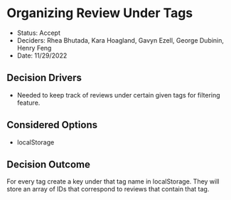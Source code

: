 # Organizing Review Under Tags

-   Status: Accept
-   Deciders: Rhea Bhutada, Kara Hoagland, Gavyn Ezell, George Dubinin, Henry Feng
-   Date: 11/29/2022

## Decision Drivers

-   Needed to keep track of reviews under certain given tags for filtering feature.

## Considered Options

-   localStorage

## Decision Outcome

For every tag create a key under that tag name in localStorage. They will store an array of IDs that correspond to reviews that contain that tag.
